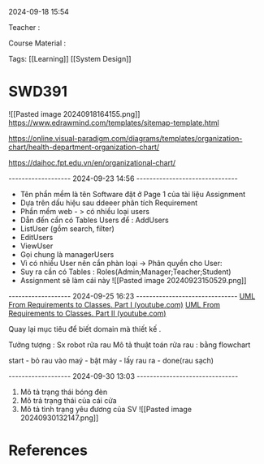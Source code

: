 
2024-09-18 15:54

Teacher : 

Course Material : 

Tags: [[Learning]] [[System Design]]


# SWD391




![[Pasted image 20240918164155.png]]
https://www.edrawmind.com/templates/sitemap-template.html

https://online.visual-paradigm.com/diagrams/templates/organization-chart/health-department-organization-chart/

https://daihoc.fpt.edu.vn/en/organizational-chart/



-------------------  2024-09-23 14:56 -------------------------------
- Tên phần mềm là tên Software đặt ở Page 1 của tài liệu Assignment
- Dựa trên dấu hiệu sau ddeeer phân tích Requirement
- Phần mềm web - > có nhiều loại users
- Dẫn đến cần có Tables Users để : AddUsers
- ListUser (gồm search, filter)
- EditUsers
- ViewUser
- Gọi chung là managerUsers
- Vì có nhiều User nên cần phàn loại -> Phân quyền cho User:
- Suy ra cần có Tables : Roles(Admin;Manager;Teacher;Student)
- Assignment sẽ làm cái này
![[Pasted image 20240923150529.png]]


 

-------------------  2024-09-25 16:23 -------------------------------
[UML From Requirements to Classes. Part I (youtube.com)](https://www.youtube.com/watch?v=P2X9N4-xEvc)
[UML From Requirements to Classes. Part II (youtube.com)](https://www.youtube.com/watch?v=jEtGJPOac6Q)


Quay lại mục tiêu để biết domain mà thiết kế .

Tưởng tượng : Sx robot rửa rau 
Mô tả thuật toán rửa rau   :  bằng flowchart

start - bỏ rau vào maý - bật máy -      lấy rau ra - done(rau sạch)



-------------------  2024-09-30 13:03 -------------------------------
1. Mô tả trạng thái bóng đèn
2. Mô trả trạng thái của cái cửa
3. Mô tả tình trạng yêu đương của SV
   ![[Pasted image 20240930132147.png]]





# References





